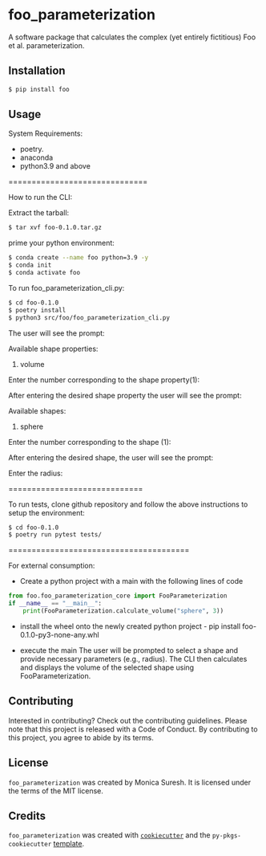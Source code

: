 # foo_parameterization

A software package that calculates the complex (yet entirely fictitious) Foo et al. parameterization.

## Installation

```bash
$ pip install foo
```

## Usage

System Requirements:

- poetry.
- anaconda
- python3.9 and above

==============================

How to run the CLI:

Extract the tarball:

```bash
$ tar xvf foo-0.1.0.tar.gz
```

prime your python environment:

```bash
$ conda create --name foo python=3.9 -y
$ conda init
$ conda activate foo
```

To run foo_parameterization_cli.py:


```bash
$ cd foo-0.1.0
$ poetry install
$ python3 src/foo/foo_parameterization_cli.py
```


The user will see the prompt:



Available shape properties:

1. volume

Enter the number corresponding to the shape property(1): 



After entering the desired shape property the user  will see the prompt:



Available shapes:

1. sphere

Enter the number corresponding to the shape (1):



After entering the desired shape, the user will see the prompt:

Enter the radius:

=============================



To run tests, clone github repository and follow the above instructions to setup the environment:


```bash
$ cd foo-0.1.0
$ poetry run pytest tests/
```


=======================================

For external consumption:

- Create a python project with a main with the following lines of code

```python
from foo.foo_parameterization_core import FooParameterization
if __name__ == "__main__":
    print(FooParameterization.calculate_volume("sphere", 3))
```

- install the wheel onto the newly created python project - pip install foo-0.1.0-py3-none-any.whl

- execute the main
The user will be prompted to select a shape and provide necessary parameters (e.g., radius).
    The CLI then calculates and displays the volume of the selected shape using FooParameterization.


## Contributing

Interested in contributing? Check out the contributing guidelines. Please note that this project is released with a Code of Conduct. By contributing to this project, you agree to abide by its terms.

## License

`foo_parameterization` was created by Monica Suresh. It is licensed under the terms of the MIT license.

## Credits

`foo_parameterization` was created with [`cookiecutter`](https://cookiecutter.readthedocs.io/en/latest/) and the `py-pkgs-cookiecutter` [template](https://github.com/py-pkgs/py-pkgs-cookiecutter).
